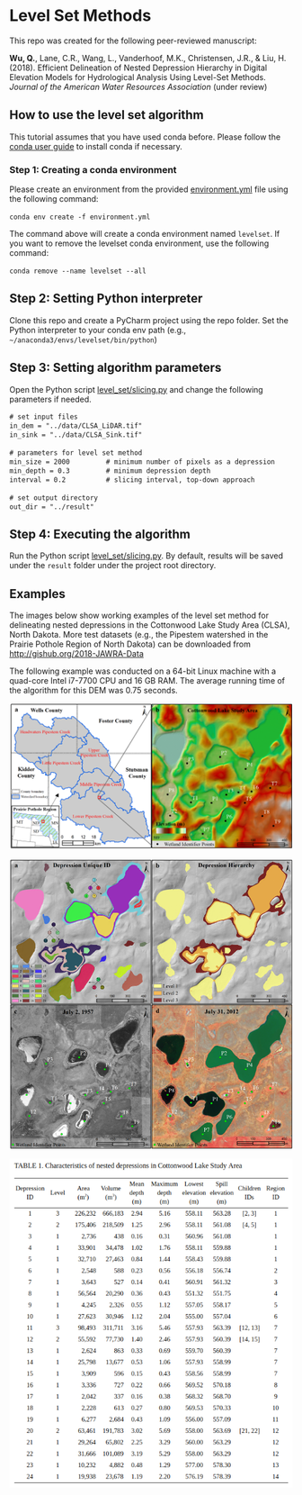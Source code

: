 # Level Set Methods
This repo was created for the following peer-reviewed manuscript:

**Wu, Q.**, Lane, C.R., Wang, L., Vanderhoof, M.K., Christensen, J.R., & Liu, H. (2018). Efficient Delineation of Nested Depression Hierarchy in Digital Elevation Models for Hydrological Analysis Using Level-Set Methods. *Journal of the American Water Resources Association* (under review)

## How to use the level set algorithm

This tutorial assumes that you have used conda before. Please follow the [conda user guide](https://conda.io/docs/user-guide/install/index.html) to install conda if necessary.

### Step 1: Creating a conda environment
Please create an environment from the provided [environment.yml](environment.yml) file using the following command:

`conda env create -f environment.yml`

The command above will create a conda environment named `levelset`. If you want to remove the levelset conda environment, use the following command:

`conda remove --name levelset --all`

## Step 2: Setting Python interpreter
Clone this repo and create a PyCharm project using the repo folder. Set the Python interpreter to your conda env path (e.g., `~/anaconda3/envs/levelset/bin/python`)

## Step 3: Setting algorithm parameters
Open the Python script [level_set/slicing.py](level_set/slicing.py) and change the following parameters if needed.

    # set input files
    in_dem = "../data/CLSA_LiDAR.tif"
    in_sink = "../data/CLSA_Sink.tif"

    # parameters for level set method
    min_size = 2000         # minimum number of pixels as a depression
    min_depth = 0.3         # minimum depression depth
    interval = 0.2          # slicing interval, top-down approach

    # set output directory
    out_dir = "../result"

## Step 4: Executing the algorithm
Run the Python script [level_set/slicing.py](level_set/slicing.py). By default, results will be saved under the `result` folder under the project root directory.  

## Examples
The images below show working examples of the level set method for delineating nested depressions in the Cottonwood Lake Study Area (CLSA), North Dakota.
More test datasets (e.g., the Pipestem watershed in the Prairie Pothole Region of North Dakota) can be downloaded from <http://gishub.org/2018-JAWRA-Data>

The following example was conducted on a 64-bit Linux machine with a quad-core Intel i7-7700 CPU and 16 GB RAM. The average running time of the algorithm for this DEM was 0.75 seconds.

![CLSA DEM](/figures/CLSA_DEM.png)

![CLSA Result](/figures/CLSA_Result.png)

![CLSA Table](/figures/CLSA_Table.png)
